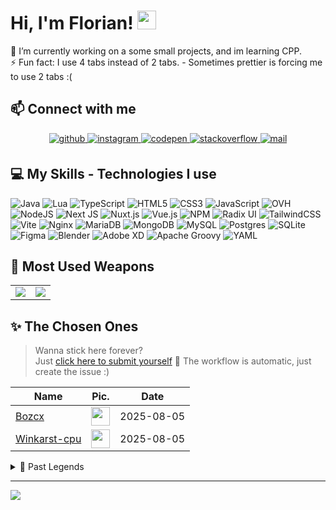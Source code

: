# Hi, I'm Florian! <img src="https://raw.githubusercontent.com/MartinHeinz/MartinHeinz/master/wave.gif" width="30px" height="30px">

🔭 I’m currently working on a some small projects, and im learning CPP.<br>⚡ Fun fact: I
use 4 tabs instead of 2 tabs. - Sometimes prettier is forcing me to use 2 tabs :(

## 📫 Connect with me
<div align="center">
<a href="https://github.com/Fedox-die-Ente" target="_blank">
<img src=https://img.shields.io/badge/github-%2324292e.svg?&style=for-the-badge&logo=github&logoColor=white alt=github style="margin-bottom: 5px;" />
</a>
<a href="https://instagram.com/feeeedox" target="_blank">
<img src=https://img.shields.io/badge/instagram-%23000000.svg?&style=for-the-badge&logo=instagram&logoColor=white alt=instagram style="margin-bottom: 5px;" />
</a>
<a href="https://codepen.com/Fedox-die-Ente" target="_blank">
<img src=https://img.shields.io/badge/codepen-%23131417.svg?&style=for-the-badge&logo=codepen&logoColor=white alt=codepen style="margin-bottom: 5px;" />
</a>
<a href="https://stackoverflow.com/users/16288266" target="_blank">
<img src=https://img.shields.io/badge/stackoverflow-%23F28032.svg?&style=for-the-badge&logo=stackoverflow&logoColor=white alt=stackoverflow style="margin-bottom: 5px;" />
</a>
<a href="mailto:f3dox@proton.me" target="_blank">
<img src=https://img.shields.io/badge/Proton%20Mail-6D4AFF?&style=for-the-badge&logo=protonmail&logoColor=fff
 alt=mail style="margin-bottom: 5px;" />
</a>  
</div>  

## 💻 My Skills - Technologies I use

![Java](https://img.shields.io/badge/java-%23ED8B00.svg?style=for-the-badge&logo=openjdk&logoColor=white) 
![Lua](https://img.shields.io/badge/lua-%232C2D72.svg?style=for-the-badge&logo=lua&logoColor=white) 
![TypeScript](https://img.shields.io/badge/typescript-%23007ACC.svg?style=for-the-badge&logo=typescript&logoColor=white) 
![HTML5](https://img.shields.io/badge/html5-%23E34F26.svg?style=for-the-badge&logo=html5&logoColor=white) 
![CSS3](https://img.shields.io/badge/css3-%231572B6.svg?style=for-the-badge&logo=css3&logoColor=white) 
![JavaScript](https://img.shields.io/badge/javascript-%23323330.svg?style=for-the-badge&logo=javascript&logoColor=%23F7DF1E) 
![OVH](https://img.shields.io/badge/ovh-%23123F6D.svg?style=for-the-badge&logo=ovh&logoColor=#123F6D) 
![NodeJS](https://img.shields.io/badge/node.js-6DA55F?style=for-the-badge&logo=node.js&logoColor=white) 
![Next JS](https://img.shields.io/badge/Next-black?style=for-the-badge&logo=next.js&logoColor=white) 
![Nuxt.js](https://img.shields.io/badge/nuxt.js-00DC82?style=for-the-badge&logo=nuxt.js&logoColor=white) 
![Vue.js](https://img.shields.io/badge/vue-%234FC08D.svg?style=for-the-badge&logo=vue.js&logoColor=white) 
![NPM](https://img.shields.io/badge/NPM-%23CB3837.svg?style=for-the-badge&logo=npm&logoColor=white) 
![Radix UI](https://img.shields.io/badge/radix%20ui-161618.svg?style=for-the-badge&logo=radix-ui&logoColor=white) 
![TailwindCSS](https://img.shields.io/badge/tailwindcss-%2338B2AC.svg?style=for-the-badge&logo=tailwind-css&logoColor=white) 
![Vite](https://img.shields.io/badge/vite-%23646CFF.svg?style=for-the-badge&logo=vite&logoColor=white) 
![Nginx](https://img.shields.io/badge/nginx-%23009639.svg?style=for-the-badge&logo=nginx&logoColor=white) 
![MariaDB](https://img.shields.io/badge/MariaDB-003545?style=for-the-badge&logo=mariadb&logoColor=white) 
![MongoDB](https://img.shields.io/badge/MongoDB-%234ea94b.svg?style=for-the-badge&logo=mongodb&logoColor=white) 
![MySQL](https://img.shields.io/badge/mysql-4479A1.svg?style=for-the-badge&logo=mysql&logoColor=white) 
![Postgres](https://img.shields.io/badge/postgres-%23316192.svg?style=for-the-badge&logo=postgresql&logoColor=white) 
![SQLite](https://img.shields.io/badge/sqlite-%2307405e.svg?style=for-the-badge&logo=sqlite&logoColor=white) 
![Figma](https://img.shields.io/badge/figma-%23F24E1E.svg?style=for-the-badge&logo=figma&logoColor=white) 
![Blender](https://img.shields.io/badge/blender-%23F5792A.svg?style=for-the-badge&logo=blender&logoColor=white) 
![Adobe XD](https://img.shields.io/badge/Adobe%20XD-470137?style=for-the-badge&logo=Adobe%20XD&logoColor=#FF61F6) 
![Apache Groovy](https://img.shields.io/badge/Apache%20Groovy-4298B8.svg?style=for-the-badge&logo=Apache+Groovy&logoColor=white) 
![YAML](https://img.shields.io/badge/yaml-%23ffffff.svg?style=for-the-badge&logo=yaml&logoColor=151515)

## 🌟 Most Used Weapons
<table>
  <tr>
    <td align="center" style="padding=0;width:50%;">
      <img src="https://github-readme-stats.vercel.app/api?username=Fedox-die-Ente&show_icons=true&theme=github_dark&count_private=true" />
    </td>
    <td align="center" style="padding=0;width:50%;">
      <img src="https://github-readme-stats.vercel.app/api/top-langs/?username=Fedox-die-Ente&layout=compact&theme=github_dark&count_private=true" />
    </td>
  </tr>
</table>

## ✨ The Chosen Ones 

> Wanna stick here forever?  
> Just [click here to submit yourself](https://github.com/Fedox-die-Ente/Fedox-die-Ente/issues/new?title=Submit%20yourself&body=Just%20press%20%27Submit%20new%20issue%27.%20You%20don%27t%20need%20to%20do%20anything%20else.%27%0AWhen%20this%20issue%20is%20closed%20by%20the%20bot,%20the%20README%20will%20be%20updated.) 💫
> The workflow is automatic, just create the issue :)

<!--START_SECTION:users-->
| Name | Pic. | Date |
| ---- | ---------------- | ---- |
| [Bozcx](https://github.com/Bozcx) | <img src="https://avatars.githubusercontent.com/Bozcx" width="30" height="30" /> | 2025-08-05 |
| [Winkarst-cpu](https://github.com/Winkarst-cpu) | <img src="https://avatars.githubusercontent.com/Winkarst-cpu" width="30" height="30" /> | 2025-08-05 |
<!--END_SECTION:users-->

<details>
<summary>📜 Past Legends</summary>

<!--START_SECTION:old_users-->
| Name | Pic. | Date |
| ---- | ---------------- | ---- |

<!--END_SECTION:old_users-->
</details>

---
[![](https://visitor-badge.laobi.icu/badge?page_id=Fedox-die-Ente)](https://visitcount.itsvg.in)
